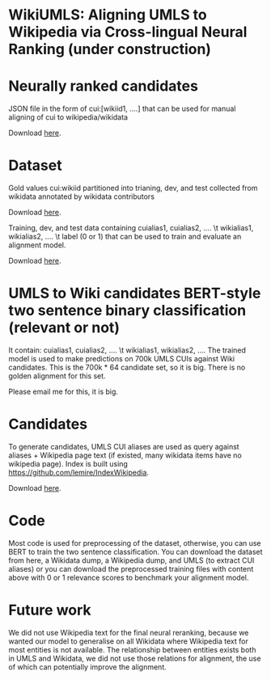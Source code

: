 # WikiUMLS: Aligning UMLS to Wikipedia via Cross-lingual Neural Ranking (under construction)


# Neurally ranked candidates 

JSON file in the form of cui:[wikiid1, ....] that can be used for manual aligning of cui to wikipedia/wikidata

Download [here](https://drive.google.com/open?id=12EGrZr1KFcFS9UwFCTnf_--XUCqW1yf9).

# Dataset 

Gold values cui:wikiid partitioned into trianing, dev, and test collected from wikidata annotated by wikidata contributors

Download [here](https://drive.google.com/file/d/1W6ACUp5X4c4M0ER12CHGAUDW4m_aTfrB/view?usp=sharing).

Training, dev, and test data containing cuialias1, cuialias2, ....  \t wikialias1, wikialias2, .... \t label (0 or 1)
that can be used to train and evaluate an alignment model.

Download [here](https://drive.google.com/file/d/1Y2gbF8xpc9YhJXMEyvdymAweCdNKdHzQ/view?usp=sharing).

# UMLS to Wiki candidates BERT-style two sentence binary classification (relevant or not)

It contain: cuialias1, cuialias2, ....  \t wikialias1, wikialias2, ....
The trained model is used to make predictions on 700k UMLS CUIs against Wiki candidates.
This is the 700k * 64 candidate set, so it is big. There is no golden alignment for this set.

Please email me for this, it is big.


# Candidates

To generate candidates, UMLS CUI aliases are used as query against aliases + Wikipedia page text (if existed, many wikidata items have no wikipedia page). Index is built using https://github.com/lemire/IndexWikipedia.

Download [here](https://drive.google.com/file/d/1mYetd62m_wEMZ4L93OQyZUiAe4GyRCIm/view?usp=sharing).


# Code

Most code is used for preprocessing of the dataset, otherwise, you can use BERT to train the two sentence classification.
You can download the dataset from here, a Wikidata dump, a Wikipedia dump, and UMLS (to extract CUI aliases) or you can download the preprocessed training files with content above with 0 or 1 relevance scores to benchmark your alignment model.

# Future work
We did not use Wikipedia text for the final neural reranking, because we wanted our model to generalise on all Wikidata where Wikipedia text for most entities is not available. The relationship between entities exists both in UMLS and Wikidata, we did not use those relations for alignment, the use of which can potentially improve the alignment.

